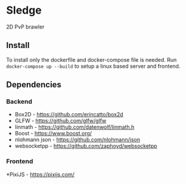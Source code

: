 # Sledge
2D PvP brawler

## Install
To install only the dockerfile and docker-compose file is needed.
Run ```docker-compose up --build``` to setup a linux based server and frontend.

## Dependencies
### Backend
* Box2D - https://github.com/erincatto/box2d
* GLFW - https://github.com/glfw/glfw
* linmath - https://github.com/datenwolf/linmath.h
* Boost - https://www.boost.org/
* nlohmann json - https://github.com/nlohmann/json
* websocketpp - https://github.com/zaphoyd/websocketpp

### Frontend
*PixiJS - https://pixijs.com/
